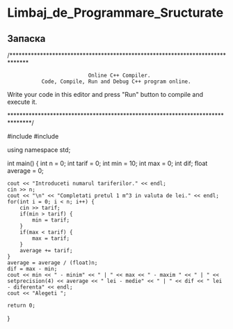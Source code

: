 # Limbaj_de_Programmare_Sructurate


Запаска
-----------------------

/******************************************************************************

                              Online C++ Compiler.
               Code, Compile, Run and Debug C++ program online.
Write your code in this editor and press "Run" button to compile and execute it.

*******************************************************************************/

#include <iostream>
#include <iomanip>

using namespace std;

int main()
{
    int n = 0;
    int tarif = 0;
    int min = 10;
    int max = 0;
    int dif;
    float average = 0;
    
    cout << "Introduceti numarul tariferilor." << endl;
    cin >> n;
    cout << "\n" << "Completati pretul 1 m^3 in valuta de lei." << endl;
    for(int i = 0; i < n; i++) {
        cin >> tarif;
        if(min > tarif) {
            min = tarif;
        }
        if(max < tarif) {
            max = tarif;
        }
        average += tarif;
    }
    average = average / (float)n;
    dif = max - min;
    cout << min << " - minim" << " | " << max << " - maxim " << " | " << setprecision(4) << average << " lei - medie" << " | " << dif << " lei - diferenta" << endl;
    cout << "Alegeti ";

    return 0;
}
